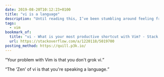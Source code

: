 ```yaml
---
date: 2019-08-20T10:12:23+0100
title: "vi is a language"
description: "Until reading this, I’ve been stumbling around feeling frustrated that I can't seem to find any efficiency in my use of the language. This is exactly what I needed to read to get into and grok vi."
tags:
  - vim
bookmark_of:
  title: "vi - What is your most productive shortcut with Vim? - Stack Overflow"
  url: https://stackoverflow.com/a/1220118/5019700
posting_method: https://quill.p3k.io/
---
```


<q>Your problem with Vim is that you don't grok vi.</q>

<q>The <q>Zen</q> of vi is that you're speaking a language.</q>
